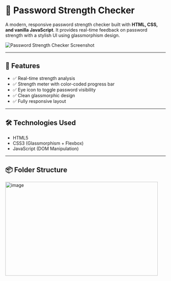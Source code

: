 # 🔐 Password Strength Checker

A modern, responsive password strength checker built with **HTML, CSS, and vanilla JavaScript**. It provides real-time feedback on password strength with a stylish UI using glassmorphism design.

![Password Strength Checker Screenshot](./screenshot.png)

---

## 🚀 Features

- ✅ Real-time strength analysis
- ✅ Strength meter with color-coded progress bar
- ✅ Eye icon to toggle password visibility
- ✅ Clean glassmorphic design
- ✅ Fully responsive layout

---

## 🛠️ Technologies Used

- HTML5
- CSS3 (Glassmorphism + Flexbox)
- JavaScript (DOM Manipulation)

---

## 📦 Folder Structure

<img width="479" height="295" alt="image" src="https://github.com/user-attachments/assets/7d98b078-036a-4eae-9422-f7b5c9b90df0" />
